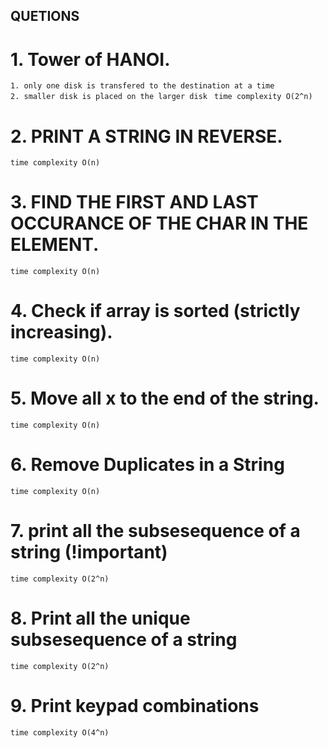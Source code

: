 ## QUETIONS

# 1. Tower of HANOI.
`1. only one disk is transfered to the destination at a time`   
`2. smaller disk is placed on the larger disk `
`time complexity O(2^n)`

# 2. PRINT A STRING IN REVERSE.
`time complexity O(n)`

# 3. FIND THE FIRST AND LAST OCCURANCE OF THE CHAR IN THE ELEMENT.
`time complexity O(n)`

# 4. Check if array is sorted (strictly increasing).
`time complexity O(n)`

# 5. Move all x to the end of the string.
`time complexity O(n)`

# 6. Remove Duplicates in a String
`time complexity O(n)`

# 7. print all the subsesequence of a string (!important)
`time complexity O(2^n)`

# 8. Print all the unique subsesequence of a string
`time complexity O(2^n)`

# 9. Print keypad combinations
`time complexity O(4^n)`


